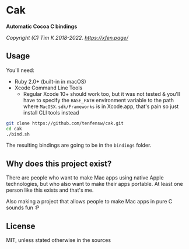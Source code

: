 # Cak

__Automatic Cocoa C bindings__

*Copyright (C) Tim K 2018-2022. https://xfen.page/*

## Usage

You'll need:

- Ruby 2.0+ (built-in in macOS)
- Xcode Command Line Tools 
  - Regular Xcode 10+ should work too, but it was not tested & you'll have to specify the ``BASE_PATH`` environment variable to the path where ``MacOSX.sdk/Frameworks`` is in Xcode.app, that's pain so just install CLI tools instead

```bash
git clone https://github.com/tenfensw/cak.git
cd cak
./bind.sh
```

The resulting bindings are going to be in the ``bindings`` folder.

## Why does this project exist?

There are people who want to make Mac apps using native Apple technologies, but who also want to make their apps portable. At least one person like this exists and that's me.

Also making a project that allows people to make Mac apps in pure C sounds fun :P

## License

MIT, unless stated otherwise in the sources